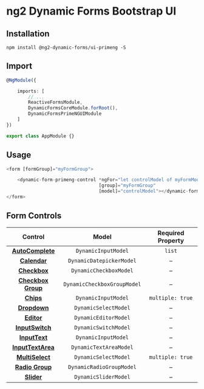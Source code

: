 # ng2 Dynamic Forms Bootstrap UI

## Installation
```
npm install @ng2-dynamic-forms/ui-primeng -S
```

## Import
```ts
@NgModule({

    imports: [
        // ...
        ReactiveFormsModule,
        DynamicFormsCoreModule.forRoot(),
        DynamicFormsPrimeNGUIModule
    ]
})

export class AppModule {}
```

## Usage
```ts
<form [formGroup]="myFormGroup">

    <dynamic-form-primeng-control *ngFor="let controlModel of myFormModel"
                                  [group]="myFormGroup"
                                  [model]="controlModel"></dynamic-form-primeng-control>
</form>
```

## Form Controls

|                                 Control                                 	|            Model            	| Required Property 	|
|:-----------------------------------------------------------------------:	|:---------------------------:	|:-----------------:	|
|  **[AutoComplete](https://www.primefaces.org/primeng/#/autocomplete)**  	| `DynamicInputModel`         	|       `list`      	|
|      **[Calendar](https://www.primefaces.org/primeng/#/calendar)**      	| `DynamicDatepickerModel`    	|         –         	|
|      **[Checkbox](https://www.primefaces.org/primeng/#/checkbox)**      	| `DynamicCheckboxModel`      	|         –         	|
|   **[Checkbox Group](https://www.primefaces.org/primeng/#/checkbox)**   	| `DynamicCheckboxGroupModel` 	|         –         	|
|         **[Chips](https://www.primefaces.org/primeng/#/chips)**         	| `DynamicInputModel`         	|  `multiple: true` 	|
|      **[Dropdown](https://www.primefaces.org/primeng/#/dropdown)**      	| `DynamicSelectModel`        	|         –         	|
|        **[Editor](https://www.primefaces.org/primeng/#/editor)**        	| `DynamicEditorModel`        	|         –         	|
|   **[InputSwitch](https://www.primefaces.org/primeng/#/inputswitch)**   	| `DynamicSwitchModel`        	|         –         	|
|     **[InputText](https://www.primefaces.org/primeng/#/inputtext)**     	| `DynamicInputModel`         	|         –         	|
| **[InputTextArea](https://www.primefaces.org/primeng/#/inputtextarea)** 	| `DynamicTextAreaModel`      	|         –         	|
|   **[MultiSelect](https://www.primefaces.org/primeng/#/multiselect)**   	| `DynamicSelectModel`        	|  `multiple: true` 	|
|   **[Radio Group](https://www.primefaces.org/primeng/#/radiobutton)**   	| `DynamicRadioGroupModel`    	|         –         	|
|        **[Slider](https://www.primefaces.org/primeng/#/slider)**        	| `DynamicSliderModel`        	|         –         	|